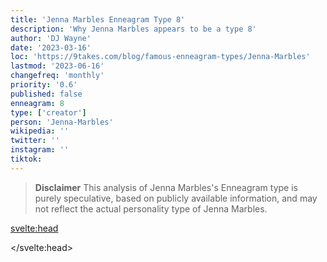 ```yaml
---
title: 'Jenna Marbles Enneagram Type 8'
description: 'Why Jenna Marbles appears to be a type 8'
author: 'DJ Wayne'
date: '2023-03-16'
loc: 'https://9takes.com/blog/famous-enneagram-types/Jenna-Marbles'
lastmod: '2023-06-16'
changefreq: 'monthly'
priority: '0.6'
published: false
enneagram: 8
type: ['creator']
person: 'Jenna-Marbles'
wikipedia: ''
twitter: ''
instagram: ''
tiktok:
---
```



<!-- <script>
	import  PopCard  from "../../../lib/components/atoms/PopCard.svelte";
</script>
<div
	style="display: flex;
    justify-content: center;
    margin: 1rem 0;
	"
>
	<PopCard
		image={`/types/8s/${'Jenna-Marbles'}.webp`}
		showIcon={false}
		displayText="Jenna Marbles"
		subtext=""
	/>
</div> -->

> **Disclaimer** This analysis of Jenna Marbles's Enneagram type is purely speculative, based on publicly available information, and may not reflect the actual personality type of Jenna Marbles.

<p class="firstLetter"></p>


<svelte:head>

</svelte:head>